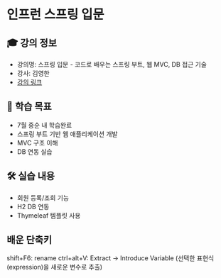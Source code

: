 # 인프런 스프링 입문

## 🎓 강의 정보
- 강의명: 스프링 입문 - 코드로 배우는 스프링 부트, 웹 MVC, DB 접근 기술
- 강사: 김영한
- [강의 링크]([https://www.inflearn.com/course/스프링-입문](https://inf.run/deYaF))

## 📌 학습 목표
- 7월 중순 내 학습완료
- 스프링 부트 기반 웹 애플리케이션 개발
- MVC 구조 이해
- DB 연동 실습

## 🛠️ 실습 내용
- 회원 등록/조회 기능
- H2 DB 연동
- Thymeleaf 템플릿 사용

## 배운 단축키
shift+F6: rename
ctrl+alt+V: Extract -> Introduce Variable (선택한 표현식(expression)을 새로운 변수로 추출)
